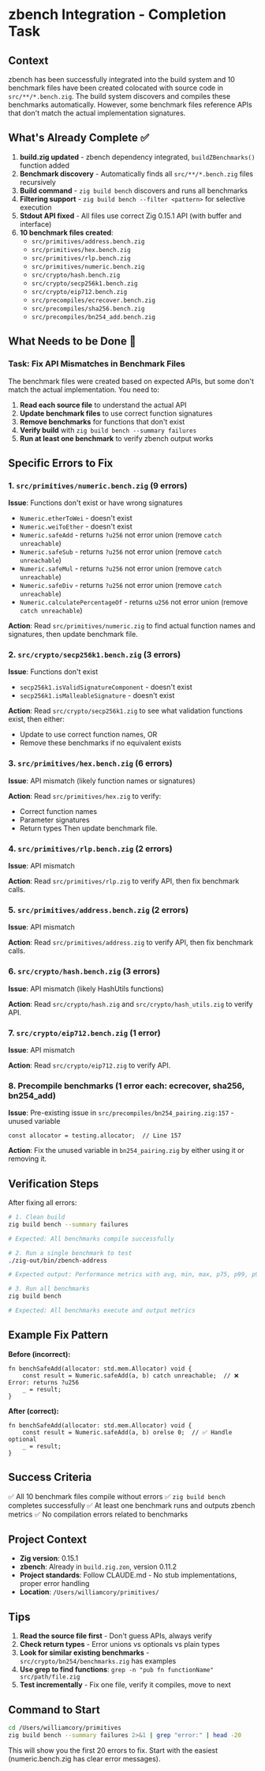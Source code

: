 # zbench Integration - Completion Task

## Context

zbench has been successfully integrated into the build system and 10 benchmark files have been created colocated with source code in `src/**/*.bench.zig`. The build system discovers and compiles these benchmarks automatically. However, some benchmark files reference APIs that don't match the actual implementation signatures.

## What's Already Complete ✅

1. **build.zig updated** - zbench dependency integrated, `buildZBenchmarks()` function added
2. **Benchmark discovery** - Automatically finds all `src/**/*.bench.zig` files recursively
3. **Build command** - `zig build bench` discovers and runs all benchmarks
4. **Filtering support** - `zig build bench --filter <pattern>` for selective execution
5. **Stdout API fixed** - All files use correct Zig 0.15.1 API (with buffer and interface)
6. **10 benchmark files created**:
   - `src/primitives/address.bench.zig`
   - `src/primitives/hex.bench.zig`
   - `src/primitives/rlp.bench.zig`
   - `src/primitives/numeric.bench.zig`
   - `src/crypto/hash.bench.zig`
   - `src/crypto/secp256k1.bench.zig`
   - `src/crypto/eip712.bench.zig`
   - `src/precompiles/ecrecover.bench.zig`
   - `src/precompiles/sha256.bench.zig`
   - `src/precompiles/bn254_add.bench.zig`

## What Needs to be Done 🔧

### Task: Fix API Mismatches in Benchmark Files

The benchmark files were created based on expected APIs, but some don't match the actual implementation. You need to:

1. **Read each source file** to understand the actual API
2. **Update benchmark files** to use correct function signatures
3. **Remove benchmarks** for functions that don't exist
4. **Verify build** with `zig build bench --summary failures`
5. **Run at least one benchmark** to verify zbench output works

## Specific Errors to Fix

### 1. `src/primitives/numeric.bench.zig` (9 errors)

**Issue**: Functions don't exist or have wrong signatures
- `Numeric.etherToWei` - doesn't exist
- `Numeric.weiToEther` - doesn't exist
- `Numeric.safeAdd` - returns `?u256` not error union (remove `catch unreachable`)
- `Numeric.safeSub` - returns `?u256` not error union (remove `catch unreachable`)
- `Numeric.safeMul` - returns `?u256` not error union (remove `catch unreachable`)
- `Numeric.safeDiv` - returns `?u256` not error union (remove `catch unreachable`)
- `Numeric.calculatePercentageOf` - returns `u256` not error union (remove `catch unreachable`)

**Action**: Read `src/primitives/numeric.zig` to find actual function names and signatures, then update benchmark file.

### 2. `src/crypto/secp256k1.bench.zig` (3 errors)

**Issue**: Functions don't exist
- `secp256k1.isValidSignatureComponent` - doesn't exist
- `secp256k1.isMalleableSignature` - doesn't exist

**Action**: Read `src/crypto/secp256k1.zig` to see what validation functions exist, then either:
- Update to use correct function names, OR
- Remove these benchmarks if no equivalent exists

### 3. `src/primitives/hex.bench.zig` (6 errors)

**Issue**: API mismatch (likely function names or signatures)

**Action**: Read `src/primitives/hex.zig` to verify:
- Correct function names
- Parameter signatures
- Return types
Then update benchmark file.

### 4. `src/primitives/rlp.bench.zig` (2 errors)

**Issue**: API mismatch

**Action**: Read `src/primitives/rlp.zig` to verify API, then fix benchmark calls.

### 5. `src/primitives/address.bench.zig` (2 errors)

**Issue**: API mismatch

**Action**: Read `src/primitives/address.zig` to verify API, then fix benchmark calls.

### 6. `src/crypto/hash.bench.zig` (3 errors)

**Issue**: API mismatch (likely HashUtils functions)

**Action**: Read `src/crypto/hash.zig` and `src/crypto/hash_utils.zig` to verify API.

### 7. `src/crypto/eip712.bench.zig` (1 error)

**Issue**: API mismatch

**Action**: Read `src/crypto/eip712.zig` to verify API.

### 8. Precompile benchmarks (1 error each: ecrecover, sha256, bn254_add)

**Issue**: Pre-existing issue in `src/precompiles/bn254_pairing.zig:157` - unused variable
```zig
const allocator = testing.allocator;  // Line 157
```

**Action**: Fix the unused variable in `bn254_pairing.zig` by either using it or removing it.

## Verification Steps

After fixing all errors:

```bash
# 1. Clean build
zig build bench --summary failures

# Expected: All benchmarks compile successfully

# 2. Run a single benchmark to test
./zig-out/bin/zbench-address

# Expected output: Performance metrics with avg, min, max, p75, p99, p995

# 3. Run all benchmarks
zig build bench

# Expected: All benchmarks execute and output metrics
```

## Example Fix Pattern

**Before (incorrect):**
```zig
fn benchSafeAdd(allocator: std.mem.Allocator) void {
    const result = Numeric.safeAdd(a, b) catch unreachable;  // ❌ Error: returns ?u256
    _ = result;
}
```

**After (correct):**
```zig
fn benchSafeAdd(allocator: std.mem.Allocator) void {
    const result = Numeric.safeAdd(a, b) orelse 0;  // ✅ Handle optional
    _ = result;
}
```

## Success Criteria

✅ All 10 benchmark files compile without errors
✅ `zig build bench` completes successfully
✅ At least one benchmark runs and outputs zbench metrics
✅ No compilation errors related to benchmarks

## Project Context

- **Zig version**: 0.15.1
- **zbench**: Already in `build.zig.zon`, version 0.11.2
- **Project standards**: Follow CLAUDE.md - No stub implementations, proper error handling
- **Location**: `/Users/williamcory/primitives/`

## Tips

1. **Read the source file first** - Don't guess APIs, always verify
2. **Check return types** - Error unions vs optionals vs plain types
3. **Look for similar existing benchmarks** - `src/crypto/bn254/benchmarks.zig` has examples
4. **Use grep to find functions**: `grep -n "pub fn functionName" src/path/file.zig`
5. **Test incrementally** - Fix one file, verify it compiles, move to next

## Command to Start

```bash
cd /Users/williamcory/primitives
zig build bench --summary failures 2>&1 | grep "error:" | head -20
```

This will show you the first 20 errors to fix. Start with the easiest (numeric.bench.zig has clear error messages).
